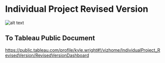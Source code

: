 # Individual Project Revised Version

![alt text]()


## To Tableau Public Document
https://public.tableau.com/profile/kyle.wright#!/vizhome/IndividualProject_RevisedVersion/RevisedVersionDashboard
